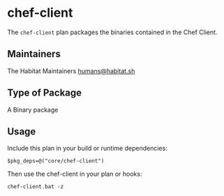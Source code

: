 # chef-client

The `chef-client` plan packages the binaries contained in the Chef Client.

## Maintainers

The Habitat Maintainers humans@habitat.sh

## Type of Package 

A Binary package

## Usage

Include this plan in your build or runtime dependencies:

```
$pkg_deps=@("core/chef-client")
```

Then use the chef-client in your plan or hooks:

```
chef-client.bat -z
```